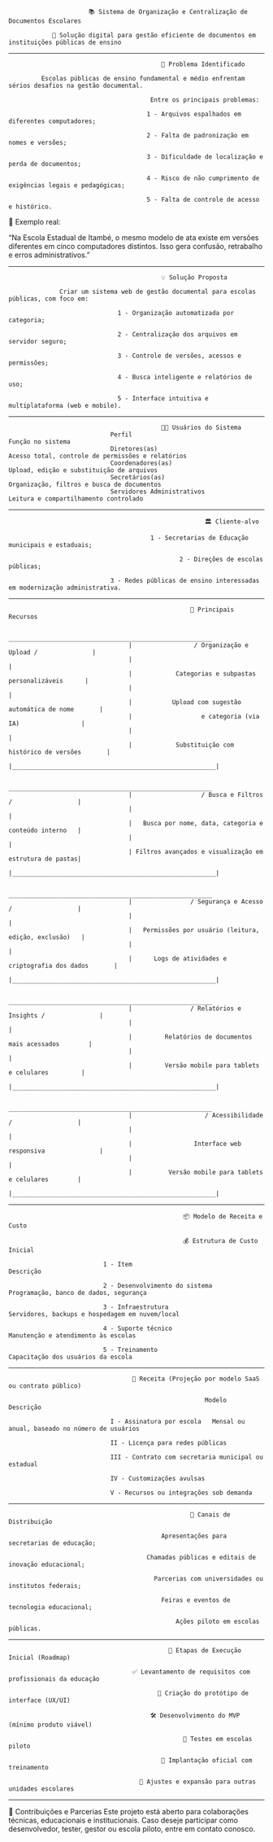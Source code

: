                           📚 Sistema de Organização e Centralização de Documentos Escolares
    
                🚀 Solução digital para gestão eficiente de documentos em instituições públicas de ensino

-------------------------------------------------------------------------------------------------------------------------

                                              🧩 Problema Identificado
    
             Escolas públicas de ensino fundamental e médio enfrentam sérios desafios na gestão documental. 
             
                                           Entre os principais problemas:
    
                                          1 - Arquivos espalhados em diferentes computadores;
                                              
                                          2 - Falta de padronização em nomes e versões;
                                              
                                          3 - Dificuldade de localização e perda de documentos;
                                              
                                          4 - Risco de não cumprimento de exigências legais e pedagógicas;
                                              
                                          5 - Falta de controle de acesso e histórico.

📌 Exemplo real:

“Na Escola Estadual de Itambé, o mesmo modelo de ata existe em versões diferentes em cinco computadores distintos. Isso gera confusão, retrabalho e erros administrativos.”

-----------------------------------------------------------------------------------------------------------------------------------------

                                              💡 Solução Proposta

                  Criar um sistema web de gestão documental para escolas públicas, com foco em:

                                  1 - Organização automatizada por categoria;
                                            
                                  2 - Centralização dos arquivos em servidor seguro;
                                            
                                  3 - Controle de versões, acessos e permissões;
                                            
                                  4 - Busca inteligente e relatórios de uso;
                                            
                                  5 - Interface intuitiva e multiplataforma (web e mobile).

-----------------------------------------------------------------------------------------------------------------------------------------

                                              🧑‍🏫 Usuários do Sistema
                                Perfil                                     Função no sistema
                                Diretores(as)	                       Acesso total, controle de permissões e relatórios
                                Coordenadores(as)	                       Upload, edição e substituição de arquivos
                                Secretários(as)	                       Organização, filtros e busca de documentos
                                Servidores Administrativos	               Leitura e compartilhamento controlado

-----------------------------------------------------------------------------------------------------------------------------------------

                                                          🏛️ Cliente-alvo
                                                      
                                           1 - Secretarias de Educação municipais e estaduais;

                                                   2 - Direções de escolas públicas;
                                              
                                3 - Redes públicas de ensino interessadas em modernização administrativa.

 -----------------------------------------------------------------------------------------------------------------------------------------

                                                      🔧 Principais Recursos

                                      ________________________________________________________
                                     |                 / Organização e Upload /               |
                                     |                                                        |
                                     |            Categorias e subpastas personalizáveis      |
                                     |                                                        |
                                     |           Upload com sugestão automática de nome       |
                                     |                   e categoria (via IA)                 |
                                     |                                                        |
                                     |            Substituição com histórico de versões       |
                                     |________________________________________________________|

                                      ________________________________________________________
                                     |                   / Busca e Filtros /                  |
                                     |                                                        |
                                     |   Busca por nome, data, categoria e conteúdo interno   |
                                     |                                                        |
                                     | Filtros avançados e visualização em estrutura de pastas|
                                     |________________________________________________________|
                                                  
                                      ________________________________________________________
                                     |                / Segurança e Acesso /                  |
                                     |                                                        |
                                     |   Permissões por usuário (leitura, edição, exclusão)   |
                                     |                                                        |
                                     |      Logs de atividades e criptografia dos dados       |
                                     |________________________________________________________|
                                  
                                      ________________________________________________________
                                     |                / Relatórios e Insights /               |
                                     |                                                        |
                                     |         Relatórios de documentos mais acessados        |
                                     |                                                        |
                                     |         Versão mobile para tablets e celulares         |
                                     |________________________________________________________|

                                      ________________________________________________________
                                     |                    / Acessibilidade /                  |
                                     |                                                        |
                                     |                 Interface web responsiva               |
                                     |                                                        |
                                     |          Versão mobile para tablets e celulares        |
                                     |________________________________________________________|
-----------------------------------------------------------------------------------------------------------------------------------------

                                                    📦 Modelo de Receita e Custo
                                                    
                                                    💰 Estrutura de Custo Inicial
                                                    
                              1 - Item	                                        Descrição
                                              
                              2 - Desenvolvimento do sistema	                Programação, banco de dados, segurança
                                              
                              3 - Infraestrutura	                                Servidores, backups e hospedagem em nuvem/local
                                              
                              4 - Suporte técnico	                                Manutenção e atendimento às escolas
                                              
                              5 - Treinamento	                                Capacitação dos usuários da escola

-----------------------------------------------------------------------------------------------------------------------------------------

                                      💼 Receita (Projeção por modelo SaaS ou contrato público)
                                  
                                                          Modelo	Descrição
                                                          
                                I - Assinatura por escola	Mensal ou anual, baseado no número de usuários
                                  
                                II - Licença para redes públicas	
                                  
                                III - Contrato com secretaria municipal ou estadual
                                  
                                IV - Customizações avulsas	
                                  
                                V - Recursos ou integrações sob demanda

-----------------------------------------------------------------------------------------------------------------------------------------

                                                      📢 Canais de Distribuição
                                                      
                                              Apresentações para secretarias de educação;
        
                                          Chamadas públicas e editais de inovação educacional;
        
                                            Parcerias com universidades ou institutos federais;
                                            
                                              Feiras e eventos de tecnologia educacional;
                                            
                                                  Ações piloto em escolas públicas.

-----------------------------------------------------------------------------------------------------------------------------------------

                                                📅 Etapas de Execução Inicial (Roadmap)
                                                
                                      ✅ Levantamento de requisitos com profissionais da educação
                                                
                                             🎨 Criação do protótipo de interface (UX/UI)
                                                
                                           🛠️ Desenvolvimento do MVP (mínimo produto viável)
                                                
                                                    🧪 Testes em escolas piloto
                                                
                                              🚀 Implantação oficial com treinamento
                                                
                                        🔄 Ajustes e expansão para outras unidades escolares

-----------------------------------------------------------------------------------------------------------------------------------------

🤝 Contribuições e Parcerias
Este projeto está aberto para colaborações técnicas, educacionais e institucionais. Caso deseje participar como desenvolvedor, tester, gestor ou escola piloto, entre em contato conosco.
